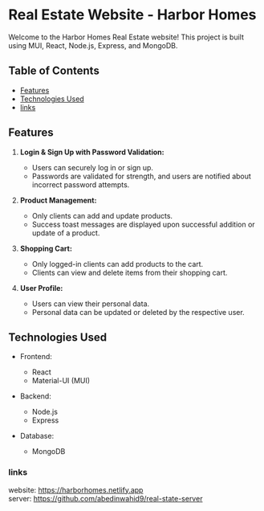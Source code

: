 # Real Estate Website - Harbor Homes

Welcome to the Harbor Homes Real Estate website! This project is built using MUI, React, Node.js, Express, and MongoDB.

## Table of Contents

- [Features](#features)
- [Technologies Used](#technologies-used)
- [links](#links)

## Features

1. **Login & Sign Up with Password Validation:**
   - Users can securely log in or sign up.
   - Passwords are validated for strength, and users are notified about incorrect password attempts.

2. **Product Management:**
   - Only clients can add and update products.
   - Success toast messages are displayed upon successful addition or update of a product.

3. **Shopping Cart:**
   - Only logged-in clients can add products to the cart.
   - Clients can view and delete items from their shopping cart.

4. **User Profile:**
   - Users can view their personal data.
   - Personal data can be updated or deleted by the respective user.

## Technologies Used

- Frontend:
  - React
  - Material-UI (MUI)

- Backend:
  - Node.js
  - Express

- Database:
  - MongoDB


### links

website: https://harborhomes.netlify.app <br/>
server: https://github.com/abedinwahid9/real-state-server
